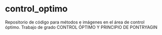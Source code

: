 # control_optimo
Repositorio de código para métodos e imágenes en el área de control óptimo. Trabajo de grado CONTROL ÓPTIMO Y PRINCIPIO DE PONTRYAGIN
